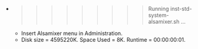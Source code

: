 * >>>>>>>>> Running inst-std-system-alsamixer.sh ...
  * Insert Alsamixer menu in Administration.
  * Disk size = 4595220K. Space Used = 8K. Runtime = 00:00:00:01.
